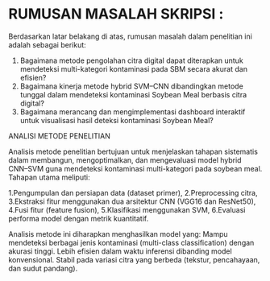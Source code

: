 # RUMUSAN MASALAH SKRIPSI : 
Berdasarkan latar belakang di atas, rumusan masalah dalam penelitian ini adalah sebagai berikut:
1. Bagaimana metode pengolahan citra digital dapat diterapkan untuk mendeteksi multi-kategori kontaminasi pada SBM secara akurat dan efisien? 
2. Bagaimana kinerja metode hybrid SVM–CNN dibandingkan metode tunggal dalam mendeteksi kontaminasi Soybean Meal berbasis citra digital?
3. Bagaimana merancang dan mengimplementasi dashboard interaktif untuk visualisasi hasil deteksi kontaminasi Soybean Meal?

ANALISI METODE PENELITIAN

Analisis metode penelitian bertujuan untuk menjelaskan tahapan sistematis
dalam membangun, mengoptimalkan, dan mengevaluasi model hybrid CNN–SVM guna
mendeteksi kontaminasi multi-kategori pada soybean meal. Tahapan utama meliputi:

1.Pengumpulan dan persiapan data (dataset primer),
2.Preprocessing citra,
3.Ekstraksi fitur menggunakan dua arsitektur CNN (VGG16 dan ResNet50),
4.Fusi fitur (feature fusion),
5.Klasifikasi menggunakan SVM,
6.Evaluasi performa model dengan metrik kuantitatif.

Analisis metode ini diharapkan menghasilkan model yang:
Mampu mendeteksi berbagai jenis kontaminasi (multi-class classification) dengan
akurasi tinggi. Lebih efisien dalam waktu inferensi dibanding model konvensional.
Stabil pada variasi citra yang berbeda (tekstur, pencahayaan, dan sudut pandang).
